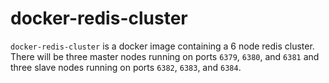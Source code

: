 # docker-redis-cluster

`docker-redis-cluster` is a docker image containing a 6 node redis cluster. There will be three master nodes running on ports `6379`, `6380`, and `6381` and three slave nodes running on ports `6382`, `6383`, and `6384`.

<!-- TODO: More README coming soon -->